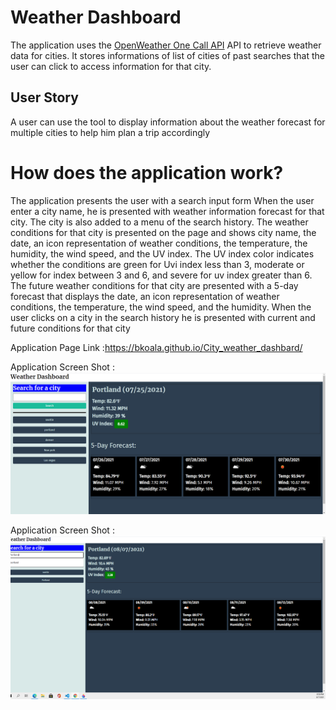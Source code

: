 # Weather Dashboard


The application uses the  [OpenWeather One Call API](https://openweathermap.org/api/one-call-api) API to retrieve weather data for cities. It stores informations of list of cities of past searches that the user can click to access information for that city.

## User Story
A user can use the tool to display information about the weather forecast for multiple cities to help him plan a trip accordingly

# How does the application work?
The application presents the user with a search input form
When the user enter a city name, he is presented with weather
information forecast for that city. The city is also added to a 
menu of the search history.
The weather conditions for that city is presented on the page
and shows city name, the date, an icon representation of weather conditions, the temperature, the humidity, the wind speed, and the UV index.
The UV index color indicates whether the conditions are green for Uvi index less than 3, moderate or yellow for index between 3 and 6, and  severe for uv index greater than 6.
The future weather conditions for that city are presented with a 5-day forecast that displays the date, an icon representation of weather conditions, the temperature, the wind speed, and the humidity.
When the user clicks on a city in the search history
he is presented with current and future conditions for that city

Application Page Link :https://bkoala.github.io/City_weather_dashbard/

Application Screen Shot : ![Screenshot](weather_screenshot.png)

Application Screen Shot : ![Screenshot](screenshot2.png)